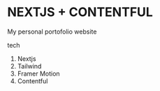 # NEXTJS + CONTENTFUL

My personal portofolio website

tech

1. Nextjs
1. Tailwind
1. Framer Motion
1. Contentful
